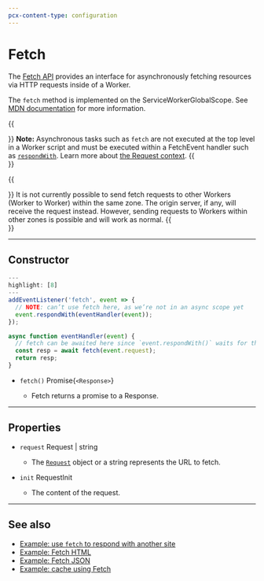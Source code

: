 ```yaml
---
pcx-content-type: configuration
---
```


# Fetch

The [Fetch API](https://developer.mozilla.org/en-US/docs/Web/API/Fetch_API) provides an interface for asynchronously fetching resources via HTTP requests inside of a Worker.

The `fetch` method is implemented on the ServiceWorkerGlobalScope. See [MDN documentation](https://developer.mozilla.org/en-US/docs/Web/API/WindowOrWorkerGlobalScope/fetch) for more information.

{{<Aside>}}
**Note:** Asynchronous tasks such as `fetch` are not executed at the top level in a Worker script and must be executed within a FetchEvent handler such as [`respondWith`](/runtime-apis/fetch-event#methods). Learn more about [the Request context](/runtime-apis/request#the-request-context).
{{</Aside>}}

{{<Aside type="warning" header="Warning">}}
It is not currently possible to send fetch requests to other Workers (Worker to Worker) within the same zone. The origin server, if any, will receive the request instead. However, sending requests to Workers within other zones is possible and will work as normal.
{{</Aside>}}

---

## Constructor

<!-- This code example needs more work -->

```js
---
highlight: [8]
---
addEventListener('fetch', event => {
  // NOTE: can’t use fetch here, as we’re not in an async scope yet
  event.respondWith(eventHandler(event));
});

async function eventHandler(event) {
  // fetch can be awaited here since `event.respondWith()` waits for the Promise it receives to settle
  const resp = await fetch(event.request);
  return resp;
}
```

<!-- Where do we have the return type in this format? -->

<Definitions>

- <Code>fetch()</Code> <TypeLink href="/runtime-apis/response">Promise{`<Response>`}</TypeLink>

  - Fetch returns a promise to a Response.

</Definitions>

---

## Properties

<Definitions>

- `request` <TypeLink href="/runtime-apis/request">Request</TypeLink> | <Type>string</Type>

  - The [`Request`](/runtime-apis/request) object or a string represents the URL to fetch.

- `init` <TypeLink href="/runtime-apis/request#requestinit">RequestInit</TypeLink>
  - The content of the request.

</Definitions>

---

## See also

- [Example: use `fetch` to respond with another site](/examples/respond-with-another-site)
- [Example: Fetch HTML](/examples/fetch-html)
- [Example: Fetch JSON](/examples/fetch-json)
- [Example: cache using Fetch](/examples/cache-using-fetch)
